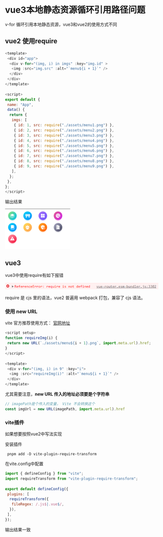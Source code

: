 # vue3本地静态资源循环引用路径问题

v-for 循环引用本地静态资源，vue3和vue2的使用方式不同

## vue2 使用require

```js
<template>
 <div id="app">
  <div v-for="(img, i) in imgs" :key="img.id" >
   <img :src="img.src" :alt="`menu${i + 1}`" />
  </div>
 </div>
</template>

<script>
export default {
 name: "App",
 data() {
  return {
   imgs: [
    { id: 1, src: require("./assets/menu1.png") },
    { id: 2, src: require("./assets/menu2.png") },
    { id: 3, src: require("./assets/menu3.png") },
    { id: 4, src: require("./assets/menu4.png") },
    { id: 5, src: require("./assets/menu5.png") },
    { id: 6, src: require("./assets/menu6.png") },
    { id: 7, src: require("./assets/menu7.png") },
    { id: 8, src: require("./assets/menu8.png") },
    { id: 9, src: require("./assets/menu9.png") },
   ],
  };
 },
};
</script>

```

输出结果

![resource-reference](./assets/resource-reference/1.png)

## vue3

vue3中使用require有如下报错

![resource-reference](./assets/resource-reference/2.png)

require 是 cjs 里的语法，vue2 普遍用 webpack 打包，兼容了 cjs 语法。

### 使用 new URL

vite 官方推荐使用方式： [官网地址](https://cn.vitejs.dev/guide/assets.html#new-url-url-import-meta-url)

```js
<script setup>
function requireImg(i) {
 return new URL(`./assets/menu${i + 1}.png`, import.meta.url).href;
}
</script>

<template>
 <div v-for="(img, i) in 9" :key="i">
  <img :src="requireImg(i)" :alt="`menu${i + 1}`" />
 </div>
</template>
```

尤其需要注意，**new URL 传入的地址必须要是个字符串**

```js
// imagePath是个传入的变量， Vite 不会转换这个
const imgUrl = new URL(imagePath, import.meta.url).href
```

### vite插件

如果想要按照vue2中写法实现

安装插件

```shell
 pnpm add -D vite-plugin-require-transform
```

在vite.config中配置

```js
import { defineConfig } from "vite";
import requireTransform from "vite-plugin-require-transform";

export default defineConfig({
 plugins: [
  requireTransform({
   fileRegex: /.js$|.vue$/,
  }),
 ],
});
```

输出结果一致
